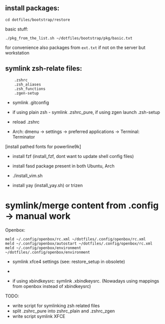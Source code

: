 ## install packages:
```
cd dotfiles/bootstrap/restore
```
basic stuff:
```
./pkg_from_the_list.sh ~/dotfiles/bootstrap/pkg/basic.txt
```
for convenience also packages from `ext.txt` if not on the server but workstation

## symlink zsh-relate files:
```
	.zshrc
	.zsh_aliases
	.zsh_functions
	.zgen-setup
```
* symlink .gitconfig

* if using plain zsh - symlink .zshrc_pure, if using zgen launch .zsh-setup
* reload .zshrc

* Arch: dmenu -> settings -> preferred applications -> Terminal: Terminator

[install pathed fonts for powerline9k]
* install fzf (install_fzf, dont want to update shell config files)

* install fasd package present in both Ubuntu, Arch

* ./install_vim.sh
* install yay (install_yay.sh) or trizen


# symlink/merge content from .config -> manual work
Openbox:
```
meld ~/.config/openbox/rc.xml ~/dotfiles/.config/openbox/rc.xml
meld ~/.config/openbox/autostart ~/dotfiles/.config/openbox/rc.xml
meld ~/.config/openbox/environment ~/dotfiles/.config/openbox/environment
```

* symlink xfce4 settings (see: restore_setup in obsolete)
*

* if using xbindkeysrc: symlink .xbindkeysrc. (Nowadays using mappings from openbox instead of xbindkeysrc)

TODO:
- write script for symlinking zsh related files
- split .zshrc_pure into zshrc_plain and .zshrc_zgen
- write script symlink XFCE

